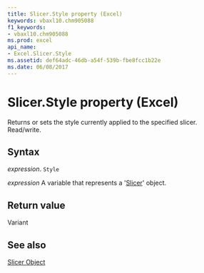 ```yaml
---
title: Slicer.Style property (Excel)
keywords: vbaxl10.chm905088
f1_keywords:
- vbaxl10.chm905088
ms.prod: excel
api_name:
- Excel.Slicer.Style
ms.assetid: def64adc-46db-a54f-539b-fbe8fcc1b22e
ms.date: 06/08/2017
---
```



# Slicer.Style property (Excel)

Returns or sets the style currently applied to the specified slicer. Read/write.


## Syntax

_expression_. `Style`

_expression_ A variable that represents a '[Slicer](Excel.Slicer.md)' object.


## Return value

Variant


## See also


[Slicer Object](Excel.Slicer.md)

